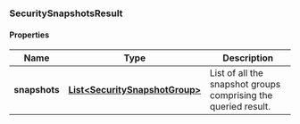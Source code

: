 
[//]: # (CLASS:SecuritySnapshotsResult)

[//]: # (KIND:object)

### SecuritySnapshotsResult

#### Properties

[//]: # (START_DEFINITION)

Name | Type | Description
------------ | ------------- | -------------
**snapshots** | [**List&lt;SecuritySnapshotGroup&gt;**](SecuritySnapshotGroup.md) | List of all the snapshot groups comprising the queried result. &nbsp;

[//]: # (END_DEFINITION)


[//]: # (CONTAINED_CLASS:SecuritySnapshotGroup)





